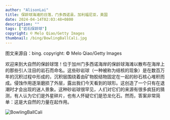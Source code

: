 ```yaml
---
author: "AlisonLai"
title: 保龄球海滩的日落，门多西诺县，加利福尼亚，美国
date: 2024-04-14T02:03:48+0800
description: ""
tags: ["岩石保龄球"]
copyright: © Melo Qiao/Getty Images
thumbnail: /bing/BowlingBallCali.jpg
---
```

图文来源自：bing.  copyright: © Melo Qiao/Getty Images

欢迎来到大自然的保龄球馆！位于加州门多西诺海岸的保龄球海滩以散布在海岸上的那些引人注目的岩石而命名。这些砂岩球（一种被称为结核的现象）是在数百万年的沉积过程中形成的，沉积层围绕着由矿物胶结物固定在一起的砂石核心堆积而成。侵蚀作用逐渐磨损了外层，露出我们今天看到的球形。这创造了一个只有在退潮时才会出现的迷人景象。这种砂岩球很罕见，人们对它们的来源有很多疯狂的猜测，有人认为它们是外星碎片，也有人怀疑它们是恐龙化石。然而，答案非常简单：这是大自然的力量在起作用。

![BowlingBallCali](/bing/BowlingBallCali.jpg)